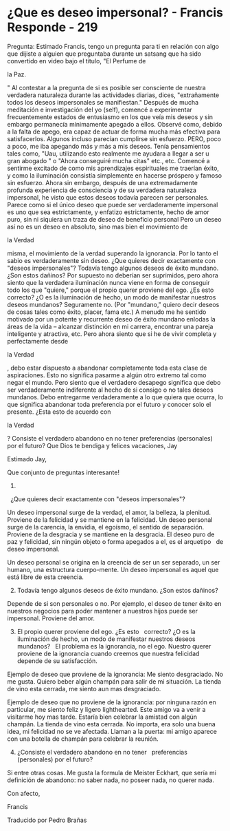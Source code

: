 # ¿Que es deseo impersonal? - Francis Responde - 219

Pregunta: Estimado Francis, tengo un pregunta para ti en relaci&oacute;n con algo que dijiste a alguien que preguntaba durante un satsang que ha sido convertido en video bajo el t&iacute;tulo, &quot;El Perfume de 

la Paz.

&quot; Al contestar a la pregunta de si es posible ser consciente de nuestra verdadera naturaleza durante las actividades diarias, dices, &quot;extra&ntilde;amente todos los deseos impersonales se manifiestan.&quot; Despu&eacute;s de mucha meditaci&oacute;n e investigaci&oacute;n del yo (self), comenc&eacute; a experimentar frecuentemente estados de entusiasmo en los que ve&iacute;a mis deseos y sin embargo permanec&iacute;a m&iacute;nimamente apegado a ellos. Observ&eacute; como, debido a la falta de apego, era capaz de actuar de forma mucha m&aacute;s efectiva para satisfacerlos. Algunos incluso parec&iacute;an cumplirse sin esfuerzo. PERO, poco a poco, me iba apegando m&aacute;s y m&aacute;s a mis deseos. Ten&iacute;a pensamientos tales como, &quot;Uau, utilizando esto realmente me ayudara a llegar a ser u gran abogado &quot; o &quot;Ahora conseguir&eacute; mucha citas&quot; etc., etc. Comenc&eacute; a sentirme excitado de como mis aprendizajes espirituales me traer&iacute;an &eacute;xito, y como la iluminaci&oacute;n consist&iacute;a simplemente en hacerse pr&oacute;spero y famoso sin esfuerzo. Ahora sin embargo, despu&eacute;s de una extremadamente profunda experiencia de consciencia y de su verdadera naturaleza impersonal, he visto que estos deseos todav&iacute;a parecen ser personales. Parece como si el &uacute;nico deseo que puede ser verdaderamente impersonal es uno que sea estrictamente, y enfatizo estrictamente, hecho de amor puro, sin ni siquiera un traza de deseo de beneficio personal Pero un deseo as&iacute; no es un deseo en absoluto, sino mas bien el movimiento de 

la Verdad

 misma, el movimiento de la verdad superando la ignorancia. Por lo tanto el sabio es verdaderamente sin deseo. &iquest;Que quieres decir exactamente con &quot;deseos impersonales&quot;? Todav&iacute;a tengo algunos deseos de &eacute;xito mundano. &iquest;Son estos da&ntilde;inos? Por supuesto no deber&iacute;an ser suprimidos, pero ahora siento que la verdadera iluminaci&oacute;n nunca viene en forma de conseguir todo los que &quot;quiere,&quot; porque el propio querer proviene del ego. &iquest;Es esto correcto? &iquest;O es la iluminaci&oacute;n de hecho, un modo de manifestar nuestros deseos mundanos? Seguramente no. (Por &quot;mundano,&quot; quiero decir deseos de cosas tales como &eacute;xito, placer, fama etc.) A menudo me he sentido motivado por un potente y recurrente deseo de &eacute;xito mundano enlodas la &aacute;reas de la vida &ndash; alcanzar distinci&oacute;n en mi carrera, encontrar una pareja inteligente y atractiva, etc. Pero ahora siento que si he de vivir completa y perfectamente desde 

la Verdad

, debo estar dispuesto a abandonar completamente toda esta clase de aspiraciones. Esto no significa pasarme a alg&uacute;n otro extremo tal como negar el mundo. Pero siento que el verdadero desapego significa que debo ser verdaderamente indiferente al hecho de si consigo o no tales deseos mundanos. Debo entregarme verdaderamente a lo que quiera que ocurra, lo que significa abandonar toda preferencia por el futuro y conocer solo el presente. &iquest;Esta esto de acuerdo con 

la Verdad

? Consiste el verdadero abandono en no tener preferencias (personales) por el futuro? Que Dios te bendiga y felices vacaciones, Jay

Estimado Jay,

Que conjunto de preguntas interesante!

1.
&nbsp; 
&iquest;Que quieres decir exactamente con &quot;deseos impersonales&quot;? 

Un deseo impersonal surge de la verdad, el amor, la belleza, la plenitud. Proviene de la felicidad y se mantiene en la felicidad. Un deseo personal surge de la carencia, la envidia, el ego&iacute;smo, el sentido de separaci&oacute;n. Proviene de la desgracia y se mantiene en la desgracia. El deseo puro de paz y felicidad, sin ning&uacute;n objeto o forma apegados a el, es el arquetipo
&nbsp; 
de deseo impersonal.

Un deseo personal se origina en la creencia de ser un ser separado, un ser humano, una estructura cuerpo-mente. Un deseo impersonal es aquel que est&aacute; libre de esta creencia.

2. Todav&iacute;a tengo algunos deseos de &eacute;xito mundano. &iquest;Son estos da&ntilde;inos? 

Depende de si son personales o no. Por ejemplo, el deseo de tener &eacute;xito en nuestros negocios para poder mantener a nuestros hijos puede ser impersonal. Proviene del amor.

3. El propio querer proviene del ego. &iquest;Es esto
&nbsp; 
correcto? &iquest;O es la iluminaci&oacute;n de hecho, un modo de manifestar nuestros deseos mundanos?
&nbsp; 
El problema es la ignorancia, no el ego. Nuestro querer proviene de la ignorancia cuando creemos que nuestra felicidad depende de su satisfacci&oacute;n. 

Ejemplo de deseo que proviene de la ignorancia: Me siento desgraciado. No me gusta. Quiero beber alg&uacute;n champ&aacute;n para salir de mi situaci&oacute;n. La tienda de vino esta cerrada, me siento aun mas desgraciado.

Ejemplo de deseo que no proviene de la ignorancia: por ninguna raz&oacute;n en particular, me siento feliz y ligero lighthearted. Este amigo va a venir a visitarme hoy mas tarde. Estar&iacute;a bien celebrar la amistad con alg&uacute;n champ&aacute;n. La tienda de vino esta cerrada. No importa, era solo una buena idea, mi felicidad no se ve afectada. Llaman a la puerta: mi amigo aparece con una botella de champ&aacute;n para celebrar la reuni&oacute;n.

4. &iquest;Consiste el verdadero abandono en no tener
&nbsp; 
preferencias (personales) por el futuro?

Si entre otras cosas. Me gusta la formula de Meister Eckhart, que ser&iacute;a mi definici&oacute;n de abandono: no saber nada, no poseer nada, no querer nada.

Con afecto,

Francis 

Traducido por Pedro Bra&ntilde;as

